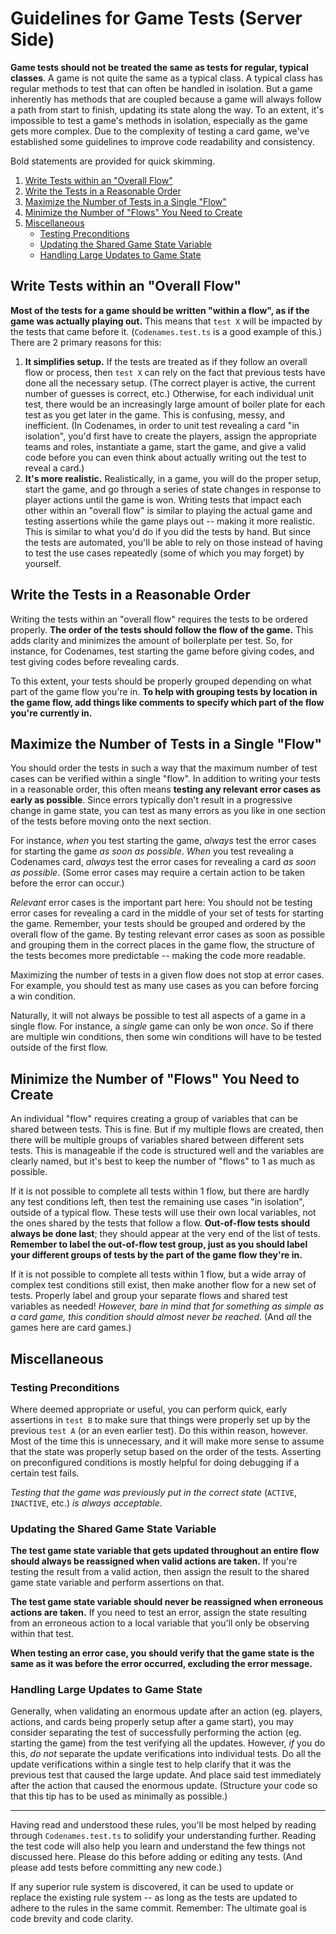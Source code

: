 # Guidelines for Game Tests (Server Side)

**Game tests should not be treated the same as tests for regular, typical classes**. A game is not quite the same as a typical class. A typical class has regular methods to test that can often be handled in isolation. But a game inherently has methods that are coupled because a game will always follow a path from start to finish, updating its state along the way. To an extent, it's impossible to test a game's methods in isolation, especially as the game gets more complex. Due to the complexity of testing a card game, we've established some guidelines to improve code readability and consistency.

Bold statements are provided for quick skimming.

1. [Write Tests within an "Overall Flow"](#write-tests-within-an-"overall-flow")
2. [Write the Tests in a Reasonable Order](#write-the-tests-in-a-reasonable-order)
3. [Maximize the Number of Tests in a Single "Flow"](#maximize-the-number-of-tests-in-a-single-"flow")
4. [Minimize the Number of "Flows" You Need to Create](#minimize-the-number-of-"flows"-you-need-to-create)
5. [Miscellaneous](#miscellaneous)
   - [Testing Preconditions](#testing-preconditions)
   - [Updating the Shared Game State Variable](#updating-the-shared-game-state-variable)
   - [Handling Large Updates to Game State](#handling-large-updates-to-game-state)

## Write Tests within an "Overall Flow"

**Most of the tests for a game should be written "within a flow", as if the game was actually playing out.** This means that `test X` will be impacted by the tests that came before it. (`Codenames.test.ts` is a good example of this.) There are 2 primary reasons for this:

1. **It simplifies setup.** If the tests are treated as if they follow an overall flow or process, then `test X` can rely on the fact that previous tests have done all the necessary setup. (The correct player is active, the current number of guesses is correct, etc.) Otherwise, for each individual unit test, there would be an increasingly large amount of boiler plate for each test as you get later in the game. This is confusing, messy, and inefficient. (In Codenames, in order to unit test revealing a card "in isolation", you'd first have to create the players, assign the appropriate teams and roles, instantiate a game, start the game, and give a valid code before you can even think about actually writing out the test to reveal a card.)
2. **It's more realistic.** Realistically, in a game, you will do the proper setup, start the game, and go through a series of state changes in response to player actions until the game is won. Writing tests that impact each other within an "overall flow" is similar to playing the actual game and testing assertions while the game plays out -- making it more realistic. This is similar to what you'd do if you did the tests by hand. But since the tests are automated, you'll be able to rely on those instead of having to test the use cases repeatedly (some of which you may forget) by yourself.

## Write the Tests in a Reasonable Order

Writing the tests within an "overall flow" requires the tests to be ordered properly. **The order of the tests should follow the flow of the game.** This adds clarity and minimizes the amount of boilerplate per test. So, for instance, for Codenames, test starting the game before giving codes, and test giving codes before revealing cards.

To this extent, your tests should be properly grouped depending on what part of the game flow you're in. **To help with grouping tests by location in the game flow, add things like comments to specify which part of the flow you're currently in.**

## Maximize the Number of Tests in a Single "Flow"

You should order the tests in such a way that the maximum number of test cases can be verified within a single "flow". In addition to writing your tests in a reasonable order, this often means **testing any relevant error cases as early as possible**. Since errors typically don't result in a progressive change in game state, you can test as many errors as you like in one section of the tests before moving onto the next section.

For instance, _when_ you test starting the game, _always_ test the error cases for starting the game _as soon as possible_. _When_ you test revealing a Codenames card, _always_ test the error cases for revealing a card _as soon as possible_. (Some error cases may require a certain action to be taken before the error can occur.)

_Relevant_ error cases is the important part here: You should not be testing error cases for revealing a card in the middle of your set of tests for starting the game. Remember, your tests should be grouped and ordered by the overall flow of the game. By testing relevant error cases as soon as possible and grouping them in the correct places in the game flow, the structure of the tests becomes more predictable -- making the code more readable.

Maximizing the number of tests in a given flow does not stop at error cases. For example, you should test as many use cases as you can before forcing a win condition.

Naturally, it will not always be possible to test all aspects of a game in a single flow. For instance, a _single_ game can only be won _once_. So if there are multiple win conditions, then some win conditions will have to be tested outside of the first flow.

## Minimize the Number of "Flows" You Need to Create

An individual "flow" requires creating a group of variables that can be shared between tests. This is fine. But if my multiple flows are created, then there will be multiple groups of variables shared between different sets tests. This is manageable if the code is structured well and the variables are clearly named, but it's best to keep the number of "flows" to 1 as much as possible.

If it is not possible to complete all tests within 1 flow, but there are hardly any test conditions left, then test the remaining use cases "in isolation", outside of a typical flow. These tests will use their own local variables, not the ones shared by the tests that follow a flow. **Out-of-flow tests should always be done last**; they should appear at the very end of the list of tests. **Remember to label the out-of-flow test group, just as you should label your different groups of tests by the part of the game flow they're in.**

If it is not possible to complete all tests within 1 flow, but a wide array of complex test conditions still exist, then make another flow for a new set of tests. Properly label and group your separate flows and shared test variables as needed! _However, bare in mind that for something as simple as a card game, this condition should almost never be reached_. (And _all_ the games here are card games.)

## Miscellaneous

### Testing Preconditions

Where deemed appropriate or useful, you can perform quick, early assertions in `test B` to make sure that things were properly set up by the previous `test A` (or an even earlier test). Do this within reason, however. Most of the time this is unnecessary, and it will make more sense to assume that the state was properly setup based on the order of the tests. Asserting on preconfigured conditions is mostly helpful for doing debugging if a certain test fails.

_Testing that the game was previously put in the correct state_ (`ACTIVE`, `INACTIVE`, etc.) _is always acceptable_.

### Updating the Shared Game State Variable

**The test game state variable that gets updated throughout an entire flow should always be reassigned when valid actions are taken.** If you're testing the result from a valid action, then assign the result to the shared game state variable and perform assertions on that.

**The test game state variable should never be reassigned when erroneous actions are taken.** If you need to test an error, assign the state resulting from an erroneous action to a local variable that you'll only be observing within that test.

**When testing an error case, you should verify that the game state is the same as it was before the error occurred, excluding the error message.**

### Handling Large Updates to Game State

Generally, when validating an enormous update after an action (eg. players, actions, and cards being properly setup after a game start), you may consider separating the test of successfully performing the action (eg. starting the game) from the test verifying all the updates. However, _if_ you do this, _do not_ separate the update verifications into individual tests. Do all the update verifications within a single test to help clarify that it was the previous test that caused the large update. And place said test immediately after the action that caused the enormous update. (Structure your code so that this tip has to be used as minimally as possible.)

---

Having read and understood these rules, you'll be most helped by reading through `Codenames.test.ts` to solidify your understanding further. Reading the test code will also help you learn and understand the few things not discussed here. Please do this before adding or editing any tests. (And please add tests before committing any new code.)

If any superior rule system is discovered, it can be used to update or replace the existing rule system -- as long as the tests are updated to adhere to the rules in the same commit. Remember: The ultimate goal is code brevity and code clarity.
